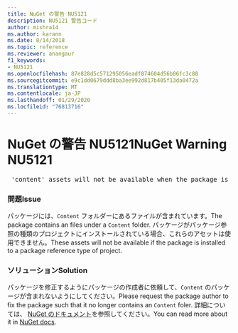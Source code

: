 ```yaml
---
title: NuGet の警告 NU5121
description: NU5121 警告コード
author: mishra14
ms.author: karann
ms.date: 8/14/2018
ms.topic: reference
ms.reviewer: anangaur
f1_keywords:
- NU5121
ms.openlocfilehash: 87e828d5c571295056eadf874604d56b86fc3c88
ms.sourcegitcommit: e9c1dd0679ddd8ba3ee992d817b405f13da0472a
ms.translationtype: MT
ms.contentlocale: ja-JP
ms.lasthandoff: 01/29/2020
ms.locfileid: "76813716"
---
```

# <a name="nuget-warning-nu5121"></a><span data-ttu-id="72c9c-103">NuGet の警告 NU5121</span><span class="sxs-lookup"><span data-stu-id="72c9c-103">NuGet Warning NU5121</span></span>
<pre> 'content' assets will not be available when the package is installed after the migration.</pre>

### <a name="issue"></a><span data-ttu-id="72c9c-104">問題</span><span class="sxs-lookup"><span data-stu-id="72c9c-104">Issue</span></span>

<span data-ttu-id="72c9c-105">パッケージには、`Content` フォルダーにあるファイルが含まれています。</span><span class="sxs-lookup"><span data-stu-id="72c9c-105">The package contains an files under a `Content` folder.</span></span> <span data-ttu-id="72c9c-106">パッケージがパッケージ参照の種類のプロジェクトにインストールされている場合、これらのアセットは使用できません。</span><span class="sxs-lookup"><span data-stu-id="72c9c-106">These assets will not be available if the package is installed to a package reference type of project.</span></span>


### <a name="solution"></a><span data-ttu-id="72c9c-107">ソリューション</span><span class="sxs-lookup"><span data-stu-id="72c9c-107">Solution</span></span>

<span data-ttu-id="72c9c-108">パッケージを修正するようにパッケージの作成者に依頼して、`Content` のパッケージが含まれないようにしてください。</span><span class="sxs-lookup"><span data-stu-id="72c9c-108">Please request the package author to fix the package such that it no longer contains an `Content` foler.</span></span> <span data-ttu-id="72c9c-109">詳細については、 [NuGet のドキュメント](../../consume-packages/migrate-packages-config-to-package-reference.md)を参照してください。</span><span class="sxs-lookup"><span data-stu-id="72c9c-109">You can read more about it in [NuGet docs](../../consume-packages/migrate-packages-config-to-package-reference.md).</span></span>

